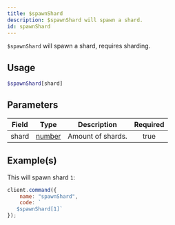 ```yaml
---
title: $spawnShard
description: $spawnShard will spawn a shard.
id: spawnShard
---
```


`$spawnShard` will spawn a shard, requires sharding.

## Usage

```php
$spawnShard[shard]
```

## Parameters

| Field | Type                                                                                              | Description       | Required |
| ----- | ------------------------------------------------------------------------------------------------- | ----------------- | :------: |
| shard | [number](https://developer.mozilla.org/en-US/docs/Web/JavaScript/Reference/Global_Objects/Number) | Amount of shards. |   true   |

## Example(s)

This will spawn shard `1`:

```javascript
client.command({
    name: "spawnShard",
    code: `
   $spawnShard[1]`
});
```
